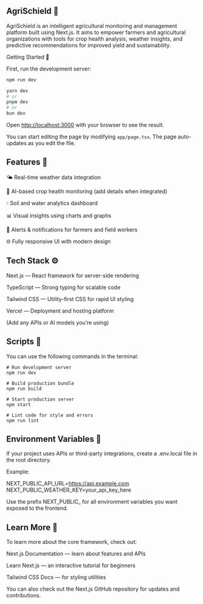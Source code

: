 ## AgriSchield 🌾

AgriSchield is an intelligent agricultural monitoring and management platform built using Next.js.
It aims to empower farmers and agricultural organizations with tools for crop health analysis, weather insights, and predictive recommendations for improved yield and sustainability.

Getting Started 🚀

First, run the development server:
```bash
npm run dev

yarn dev
# or
pnpm dev
# or
bun dev
```

Open [http://localhost:3000](http://localhost:3000) with your browser to see the result.

You can start editing the page by modifying `app/page.tsx`. The page auto-updates as you edit the file.

## Features 🌱

🌤️ Real-time weather data integration

🧠 AI-based crop health monitoring (add details when integrated)

💧 Soil and water analytics dashboard

📊 Visual insights using charts and graphs

🔔 Alerts & notifications for farmers and field workers

🌐 Fully responsive UI with modern design

## Tech Stack ⚙️

Next.js
 — React framework for server-side rendering

TypeScript
 — Strong typing for scalable code

Tailwind CSS
 — Utility-first CSS for rapid UI styling

Vercel
 — Deployment and hosting platform

(Add any APIs or AI models you’re using)


## Scripts 📜

You can use the following commands in the terminal:
```
# Run development server
npm run dev

# Build production bundle
npm run build

# Start production server
npm start

# Lint code for style and errors
npm run lint
```
## Environment Variables 🔑

If your project uses APIs or third-party integrations, create a .env.local file in the root directory.

Example:

NEXT_PUBLIC_API_URL=https://api.example.com
NEXT_PUBLIC_WEATHER_KEY=your_api_key_here


Use the prefix NEXT_PUBLIC_ for all environment variables you want exposed to the frontend.

## Learn More 📘

To learn more about the core framework, check out:

Next.js Documentation
 — learn about features and APIs

Learn Next.js
 — an interactive tutorial for beginners

Tailwind CSS Docs
 — for styling utilities

You can also check out the Next.js GitHub repository
 for updates and contributions.
